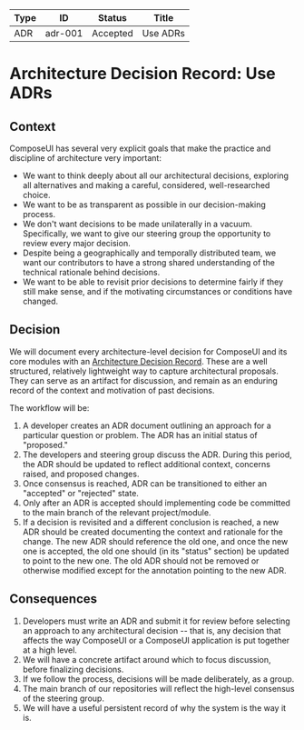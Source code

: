 <!-- Morgan Stanley makes this available to you under the Apache License, Version 2.0 (the "License"). You may obtain a copy of the License at http://www.apache.org/licenses/LICENSE-2.0. See the NOTICE file distributed with this work for additional information regarding copyright ownership. Unless required by applicable law or agreed to in writing, software distributed under the License is distributed on an "AS IS" BASIS, WITHOUT WARRANTIES OR CONDITIONS OF ANY KIND, either express or implied. See the License for the specific language governing permissions and limitations under the License. -->

| Type          | ID            | Status        | Title         |
| ------------- | ------------- | ------------- | ------------- |
| ADR           | adr-001       | Accepted      | Use ADRs |


# Architecture Decision Record: Use ADRs

## Context

ComposeUI has several very explicit goals that make the practice and
discipline of architecture very important:

- We want to think deeply about all our architectural decisions,
  exploring all alternatives and making a careful, considered,
  well-researched choice.
- We want to be as transparent as possible in our decision-making
  process.
- We don't want decisions to be made unilaterally in a
  vacuum. Specifically, we want to give our steering group the
  opportunity to review every major decision.
- Despite being a geographically and temporally distributed team, we
  want our contributors to have a strong shared understanding of the
  technical rationale behind decisions.
- We want to be able to revisit prior decisions to determine fairly if
  they still make sense, and if the motivating circumstances or
  conditions have changed.

## Decision

We will document every architecture-level decision for ComposeUI and its
core modules with an
[Architecture Decision Record](http://thinkrelevance.com/blog/2011/11/15/documenting-architecture-decisions). These
are a well structured, relatively lightweight way to capture
architectural proposals. They can serve as an artifact for discussion,
and remain as an enduring record of the context and motivation of past
decisions.

The workflow will be:

1. A developer creates an ADR document outlining an approach for a
   particular question or problem. The ADR has an initial status of "proposed."
2. The developers and steering group discuss the ADR. During this
   period, the ADR should be updated to reflect additional context,
   concerns raised, and proposed changes.
3. Once consensus is reached, ADR can be transitioned to either an
   "accepted" or "rejected" state.
4. Only after an ADR is accepted should implementing code be committed
   to the main branch of the relevant project/module.
5. If a decision is revisited and a different conclusion is reached, a
   new ADR should be created documenting the context and rationale for
   the change. The new ADR should reference the old one, and once the
   new one is accepted, the old one should (in its "status" section)
   be updated to point to the new one. The old ADR should not be
   removed or otherwise modified except for the annotation pointing to
   the new ADR.

## Consequences

1. Developers must write an ADR and submit it for review before
   selecting an approach to any architectural decision -- that is, any
   decision that affects the way ComposeUI or a ComposeUI application is
   put together at a high level.
2. We will have a concrete artifact around which to focus discussion,
   before finalizing decisions.
3. If we follow the process, decisions will be made deliberately, as a group.
4. The main branch of our repositories will reflect the high-level
   consensus of the steering group.
5. We will have a useful persistent record of why the system is the way it is.
